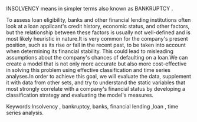 INSOLVENCY means in simpler terms also known as BANKRUPTCY .

To assess loan eligibility, banks and other financial lending institutions often look at a loan
applicant's credit history, economic status, and other factors, but the relationship between
these factors is usually not well-defined and is most likely heuristic in nature.It is very
common for the company's present position, such as its rise or fall in the recent past, to be
taken into account when determining its financial stability. This could lead to misleading
assumptions about the company's chances of defaulting on a loan.We can create a model that
is not only more accurate but also more cost-effective in solving this problem using effective
classification and time series analyses.In order to achieve this goal, we will evaluate the data,
supplement it with data from other sets, and try to understand the static variables that most
strongly correlate with a company's financial status by developing a classification strategy
and evaluating the model's measures.

Keywords:Insolvency , bankruptcy, banks, financial lending ,loan , time series analysis.
